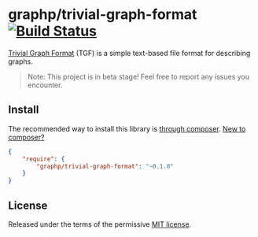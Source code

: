 # graphp/trivial-graph-format [![Build Status](https://travis-ci.org/graphp/trivial-graph-format.svg?branch=master)](https://travis-ci.org/graphp/trivial-graph-format)

[Trivial Graph Format](http://en.wikipedia.org/wiki/Trivial_Graph_Format) (TGF) is a simple text-based file format for describing graphs.

> Note: This project is in beta stage! Feel free to report any issues you encounter.

## Install

The recommended way to install this library is [through composer](http://getcomposer.org). [New to composer?](http://getcomposer.org/doc/00-intro.md)

```JSON
{
    "require": {
        "graphp/trivial-graph-format": "~0.1.0"
    }
}
```

## License

Released under the terms of the permissive [MIT license](http://opensource.org/licenses/MIT).
